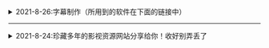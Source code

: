 <details>
  <summary>2021-8-26:字幕制作（所用到的软件在下面的链接中）</summary> 
<mark>##### 1.下载后将后缀改为ZIP;
##### 2.如果不会使用，请到西瓜视频搜索云边科技工作室，私信教你修改</mark>
 网站名称  网站地址 
字幕工具  https://www.aliyundrive.com/s/5cuMWBL8RpX 
</details>

- - -

<details>
  <summary>2021-8-24:珍藏多年的影视资源网站分享给你！收好别弄丢了</summary>

 网站名称   网站地址  

 电影天堂   https://www.dy2018.com/ 
 电影先生 http://dyxs14.com/  
  555电影 https://www.555dy6.com/   
MK影视https://www.mkvdo.com/
  KK看剧 http://www.kkkanju.com/   
 奈飞星影视https://nfxhd.com/   
 CK电影部落 https://www.ck180.net/   
  
</details>
